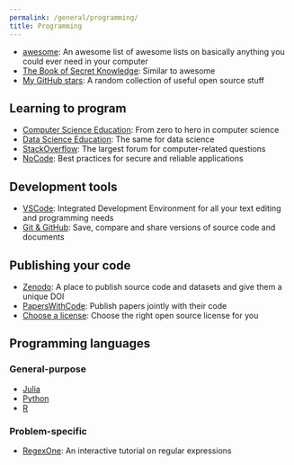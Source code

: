 ```yaml
---
permalink: /general/programming/
title: Programming
---
```


- [awesome](https://github.com/sindresorhus/awesome): An awesome list of awesome lists on basically anything you could ever need in your computer
- [The Book of Secret Knowledge](https://github.com/trimstray/the-book-of-secret-knowledge): Similar to awesome
- [My GitHub stars](https://github.com/gdalle?tab=stars): A random collection of useful open source stuff

## Learning to program

- [Computer Science Education](https://github.com/ossu/computer-science): From zero to hero in computer science
- [Data Science Education](https://github.com/ossu/data-science): The same for data science
- [StackOverflow](https://stackoverflow.com/): The largest forum for computer-related questions
- [NoCode](https://github.com/kelseyhightower/nocode): Best practices for secure and reliable applications

## Development tools

- [VSCode](../../tutorials/vscode/): Integrated Development Environment for all your text editing and programming needs
- [Git & GitHub](../../tutorials/git/): Save, compare and share versions of source code and documents

## Publishing your code

- [Zenodo](https://zenodo.org/): A place to publish source code and datasets and give them a unique DOI
- [PapersWithCode](https://paperswithcode.com/): Publish papers jointly with their code
- [Choose a license](https://choosealicense.com/): Choose the right open source license for you

## Programming languages

### General-purpose

- [Julia](../../tutorials/julia/)
- [Python](../../tutorials/julia/)
- [R](https://www.r-project.org/)

### Problem-specific

- [RegexOne](https://regexone.com/): An interactive tutorial on regular expressions
